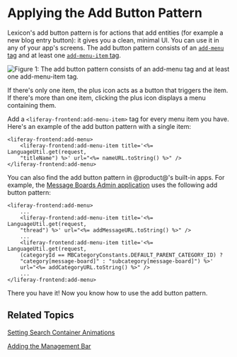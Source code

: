 # Applying the Add Button Pattern [](id=applying-the-add-button-pattern)

Lexicon's add button pattern is for actions that add entities (for example
a new blog entry button): it gives you a clean, minimal UI. You can use it in
any of your app's screens. The add button pattern consists of an 
[`add-menu` tag](@platform-ref@/7.0-latest/taglibs/modules/apps/foundation/com.liferay.frontend.taglib/com.liferay.frontend.taglib/liferay-frontend/add-menu.html) 
and at least one [`add-menu-item` tag](@platform-ref@/7.0-latest/taglibs/modules/apps/foundation/com.liferay.frontend.taglib/com.liferay.frontend.taglib/liferay-frontend/add-menu-item.html).

![Figure 1: The add button pattern consists of an `add-menu` tag and at least one `add-menu-item` tag.](../../../images/add-button-diagram.png)

If there's only one item, the plus icon acts as a button that triggers the item. 
If there's more than one item, clicking the plus icon displays a menu containing 
them.

Add a `<liferay-frontend:add-menu-item>` tag for every menu item you have. 
Here's an example of the add button pattern with a single item:

    <liferay-frontend:add-menu>
        <liferay-frontend:add-menu-item title='<%= LanguageUtil.get(request,
        "titleName") %>' url="<%= nameURL.toString() %>" />
    </liferay-frontend:add-menu>

You can also find the add button pattern in @product@'s built-in apps. For 
example, the [Message Boards Admin application](https://github.com/liferay/liferay-portal/blob/7.0.x/modules/apps/collaboration/message-boards/message-boards-web/src/main/resources/META-INF/resources/message_boards_admin/add_button.jsp)
uses the following add button pattern:

    <liferay-frontend:add-menu>
        ...
        <liferay-frontend:add-menu-item title='<%= LanguageUtil.get(request,
        "thread") %>' url="<%= addMessageURL.toString() %>" />
        ...
        <liferay-frontend:add-menu-item title='<%= LanguageUtil.get(request,
        (categoryId == MBCategoryConstants.DEFAULT_PARENT_CATEGORY_ID) ?
        "category[message-board]" : "subcategory[message-board]") %>'
        url="<%= addCategoryURL.toString() %>" />
        ...
    </liferay-frontend:add-menu>

There you have it! Now you know how to use the add button pattern. 

## Related Topics [](id=related-topics)

[Setting Search Container Animations](/develop/tutorials/-/knowledge_base/7-0/setting-search-container-animations)

[Adding the Management Bar](/develop/tutorials/-/knowledge_base/7-0/adding-the-management-bar)
